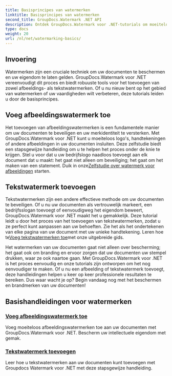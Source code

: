 ```yaml
---
title: Basisprincipes van watermerken
linktitle: Basisprincipes van watermerken
second_title: GroupDocs.Watermark .NET API
description: Ontdek GroupDocs.Watermark voor .NET-tutorials om moeiteloos afbeeldings- en tekstwatermerken toe te voegen. Bescherm uw documenten met deze eenvoudig te volgen handleidingen.
type: docs
weight: 20
url: /nl/net/watermarking-basics/
---
```

## Invoering
Watermerken zijn een cruciale techniek om uw documenten te beschermen en uw eigendom te laten gelden. GroupDocs.Watermark voor .NET vereenvoudigt dit proces en biedt robuuste tools voor het toevoegen van zowel afbeeldings- als tekstwatermerken. Of u nu nieuw bent op het gebied van watermerken of uw vaardigheden wilt verbeteren, deze tutorials leiden u door de basisprincipes.

## Voeg afbeeldingswatermerk toe

Het toevoegen van afbeeldingswatermerken is een fundamentele manier om uw documenten te beveiligen en uw merkidentiteit te versterken. Met GroupDocs.Watermark voor .NET kunt u moeiteloos logo's, handtekeningen of andere afbeeldingen in uw documenten insluiten. Deze zelfstudie biedt een stapsgewijze handleiding om u te helpen het proces onder de knie te krijgen. Stel u voor dat u uw bedrijfslogo naadloos toevoegt aan elk document dat u maakt: het gaat niet alleen om beveiliging; het gaat om het maken van een statement. Duik in onze[Zelfstudie over watermerk voor afbeeldingen](./add-image-watermark/) starten.

## Tekstwatermerk toevoegen

 Tekstwatermerken zijn een andere effectieve methode om uw documenten te beveiligen. Of u nu uw documenten als vertrouwelijk markeert, een bedrijfsslogan toevoegt of eenvoudigweg het eigendom beweert, GroupDocs.Watermark voor .NET maakt het u gemakkelijk. Deze tutorial leidt u door het proces van het toevoegen van tekstwatermerken, zodat u ze perfect kunt aanpassen aan uw behoeften. Zie het als het ondertekenen van elke pagina van uw document met uw unieke handtekening. Leren hoe te[Voeg tekstwatermerken toe](./add-text-watermark/)met onze uitgebreide gids.

Het watermerken van uw documenten gaat niet alleen over bescherming; het gaat ook om branding en ervoor zorgen dat uw documenten uw stempel drukken, waar ze ook naartoe gaan. Met GroupDocs.Watermark voor .NET is het proces eenvoudig en onze tutorials zijn ontworpen om het nog eenvoudiger te maken. Of u nu een afbeelding of tekstwatermerk toevoegt, deze handleidingen helpen u keer op keer professionele resultaten te bereiken. Dus waar wacht je op? Begin vandaag nog met het beschermen en brandmerken van uw documenten!

## Basishandleidingen voor watermerken
### [Voeg afbeeldingswatermerk toe](./add-image-watermark/)
Voeg moeiteloos afbeeldingswatermerken toe aan uw documenten met GroupDocs.Watermark voor .NET. Bescherm uw intellectuele eigendom met gemak.
### [Tekstwatermerk toevoegen](./add-text-watermark/)
Leer hoe u tekstwatermerken aan uw documenten kunt toevoegen met Groupdocs Watermark voor .NET met deze stapsgewijze handleiding.